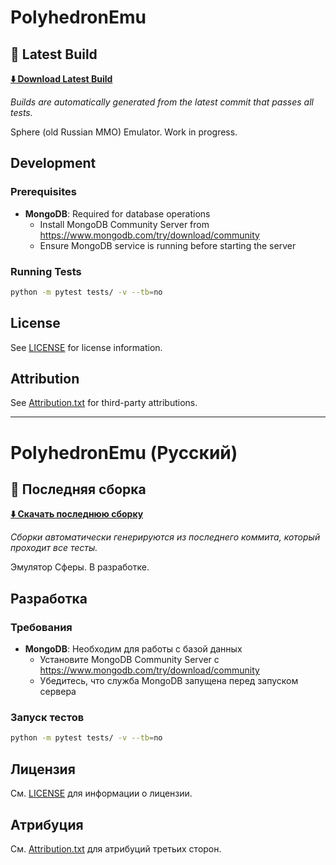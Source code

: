 # PolyhedronEmu
## 🚀 Latest Build

**[⬇️ Download Latest Build](https://github.com/knelse/PolyhedronEmu/releases?q=build&expanded=true)**

*Builds are automatically generated from the latest commit that passes all tests.*

Sphere (old Russian MMO) Emulator. Work in progress.

## Development

### Prerequisites

- **MongoDB**: Required for database operations
  - Install MongoDB Community Server from https://www.mongodb.com/try/download/community
  - Ensure MongoDB service is running before starting the server

### Running Tests
```bash
python -m pytest tests/ -v --tb=no
```

## License

See [LICENSE](LICENSE) for license information.

## Attribution

See [Attribution.txt](Attribution.txt) for third-party attributions.

---

# PolyhedronEmu (Русский)
## 🚀 Последняя сборка

**[⬇️ Скачать последнюю сборку](https://github.com/knelse/PolyhedronEmu/releases?q=build&expanded=true)**

*Сборки автоматически генерируются из последнего коммита, который проходит все тесты.*

Эмулятор Сферы. В разработке.

## Разработка

### Требования

- **MongoDB**: Необходим для работы с базой данных
  - Установите MongoDB Community Server с https://www.mongodb.com/try/download/community
  - Убедитесь, что служба MongoDB запущена перед запуском сервера

### Запуск тестов
```bash
python -m pytest tests/ -v --tb=no
```

## Лицензия

См. [LICENSE](LICENSE) для информации о лицензии.

## Атрибуция

См. [Attribution.txt](Attribution.txt) для атрибуций третьих сторон.